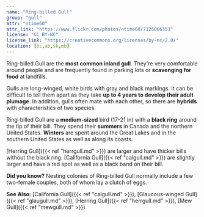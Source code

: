 ```yaml
---
name: "Ring-billed Gull"
group: "gull"
attr: "ntime60"
attr_link: "https://www.flickr.com/photos/ntime60/7126066353"
license: "CC BY-NC"
license_link: "https://creativecommons.org/licenses/by-nc/2.0/"
location: [bc,ab,sk,mb]
---
```

Ring-billed Gull are the **most common inland gull**. They're very comfortable around people and are frequently found in parking lots or **scavenging for food** at landfills.

Gulls are long-winged, white birds with gray and black markings. It can be difficult to tell them apart as they take **up to 4 years to develop their adult plumage**. In addition, gulls often mate with each other, so there are **hybrids** with characteristics of two species.

Ring-billed Gull are a **medium-sized** bird (17-21 in) with a **black ring** around the tip of their bill. They spend their **summers** in Canada and the northern United States. **Winters** are spent around the Great Lakes and in the southern United States as well as along its coasts.

[Herring Gull]({{< ref "herrgull.md" >}}) are larger and have thicker bills without the black ring. [California Gull]({{< ref "calgull.md" >}}) are slightly larger and have a red spot as well as a black band on their bill.

**Did you know?** Nesting colonies of Ring-billed Gull normally include a few two-female couples, both of whom lay a clutch of eggs.

<!-- generated, do not edit -->
**See Also:**
[California Gull]({{< ref "calgull.md" >}}),
[Glaucous-winged Gull]({{< ref "glaugull.md" >}}),
[Herring Gull]({{< ref "herrgull.md" >}}),
[Mew Gull]({{< ref "mewgull.md" >}})
